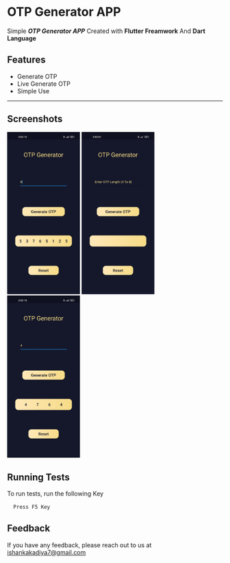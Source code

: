 # OTP Generator APP

Simple ***OTP Generator APP*** Created with **Flutter Freamwork** And **Dart Language**


## Features

- Generate OTP
- Live Generate OTP
- Simple Use
 
--- 

## Screenshots 

<img src="images/319c32f3-b7e1-4066-80f6-76326a21d06e.jpg" width="170">
<img src="images/f35490a8-50ff-4a9b-a43a-02f1b20df528.jpg" width="170">
<img src="images/fb622c37-aeb9-4c44-9cb1-f26b85559b4b.jpg" width="170">


## Running Tests
To run tests, run the following Key

```bash
  Press F5 Key
```


## Feedback

If you have any feedback, please reach out to us at ishankakadiya7@gmail.com